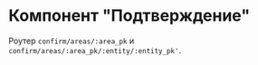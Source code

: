 # Компонент "Подтверждение"

Роутер `confirm/areas/:area_pk` и `confirm/areas/:area_pk/:entity/:entity_pk'`.
